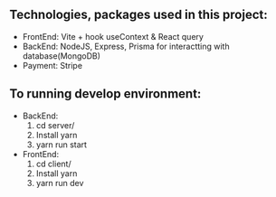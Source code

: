 ## Technologies, packages used in this project:
- FrontEnd: Vite + hook useContext & React query 
- BackEnd: NodeJS, Express, Prisma for interactting with database(MongoDB) 
- Payment: Stripe

## To running develop environment:
- BackEnd:
  1. cd server/
  2. Install yarn 
  3. yarn run start
- FrontEnd:
  1. cd client/
  2. Install yarn 
  3. yarn run dev
